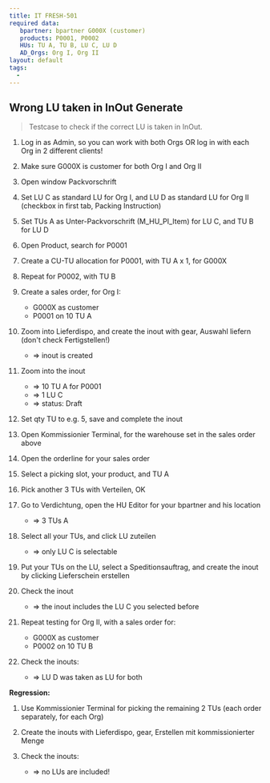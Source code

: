 ```yaml
---
title: IT FRESH-501
required data:
   bpartner: bpartner G000X (customer)
   products: P0001, P0002
   HUs: TU A, TU B, LU C, LU D
   AD_Orgs: Org I, Org II
layout: default
tags:
  -
---
```

## Wrong LU taken in InOut Generate

> Testcase to check if the correct LU is taken in InOut.

1. Log in as Admin, so you can work with both Orgs OR log in with each Org in 2 different clients!

1. Make sure G000X is customer for both Org I and Org II

1. Open window Packvorschrift

1. Set LU C as standard LU for Org I, and LU D as standard LU for Org II (checkbox in first tab, Packing Instruction)

1. Set TUs A as Unter-Packvorschrift (M_HU_PI_Item) for LU C, and TU B for LU D

1. Open Product, search for P0001

1. Create a CU-TU allocation for P0001, with TU A x 1, for G000X

1. Repeat for P0002, with TU B

1. Create a sales order, for Org I:
	* G000X as customer
	* P0001 on 10 TU A
	
1. Zoom into Lieferdispo, and create the inout with gear, Auswahl liefern (don't check Fertigstellen!)
	* => inout is created
	
1. Zoom into the inout
	* => 10 TU A for P0001
	* => 1 LU C
	* => status: Draft
	
1. Set qty TU to e.g. 5, save and complete the inout

1. Open Kommissionier Terminal, for the warehouse set in the sales order above

1. Open the orderline for your sales order

1. Select a picking slot, your product, and TU A

1. Pick another 3 TUs with Verteilen, OK

1. Go to Verdichtung, open the HU Editor for your bpartner and his location
	* => 3 TUs A

1. Select all your TUs, and click LU zuteilen
	* => only LU C is selectable
	
1. Put your TUs on the LU, select a Speditionsauftrag, and create the inout by clicking Lieferschein erstellen

1. Check the inout
	* => the inout includes the LU C you selected before
	
1. Repeat testing for Org II, with a sales order for:
	* G000X as customer
	* P0002 on 10 TU B
	
1. Check the inouts:	
	* => LU D was taken as LU for both
	
	
	
**Regression:**
1. Use Kommissionier Terminal for picking the remaining 2 TUs (each order separately, for each Org)

1. Create the inouts with Lieferdispo, gear, Erstellen mit kommissionierter Menge

1. Check the inouts:
	* => no LUs are included!

